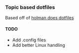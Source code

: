 
### Topic based dotfiles

Based off of [holman does dotfiles](https://github.com/holman/dotfiles)

#### TODO

  - Add .config files
  - Add better Linux handling

